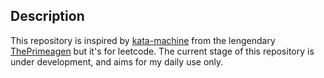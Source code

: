 ## Description
This repository is inspired by [kata-machine](https://github.com/ThePrimeagen/kata-machine/) 
from the lengendary [ThePrimeagen](https://github.com/theprimeagen) but it's for leetcode. 
The current stage of this repository is under development, and aims for my daily use only.
